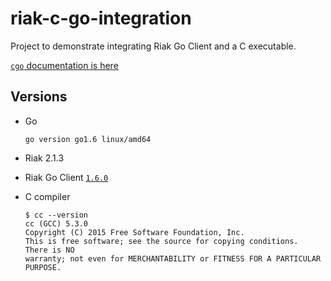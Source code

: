 # riak-c-go-integration
Project to demonstrate integrating Riak Go Client and a C executable.

[`cgo` documentation is here](https://github.com/golang/go/wiki/cgo)

## Versions

* Go
    ```
    go version go1.6 linux/amd64
    ```

* Riak 2.1.3

* Riak Go Client [`1.6.0`](https://github.com/basho/riak-go-client/releases/tag/v1.6.0)

* C compiler

    ```
    $ cc --version
    cc (GCC) 5.3.0
    Copyright (C) 2015 Free Software Foundation, Inc.
    This is free software; see the source for copying conditions.  There is NO
    warranty; not even for MERCHANTABILITY or FITNESS FOR A PARTICULAR PURPOSE.
    ```

